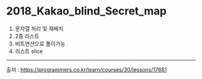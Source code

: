 # 2018_Kakao_blind_Secret_map
1. 문자열 처리 및 재배치
2. 2중 리스트
3. 비트연산으로 풀이가능
4. 리스트 slice
-----------------------------------
출처 : https://programmers.co.kr/learn/courses/30/lessons/17681
